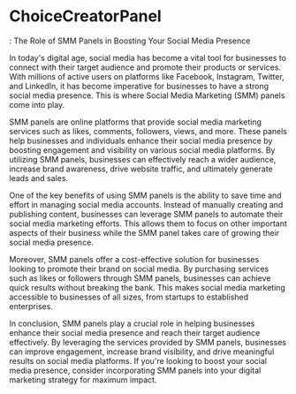 # ChoiceCreatorPanel
: The Role of SMM Panels in Boosting Your Social Media Presence

In today's digital age, social media has become a vital tool for businesses to connect with their target audience and promote their products or services. With millions of active users on platforms like Facebook, Instagram, Twitter, and LinkedIn, it has become imperative for businesses to have a strong social media presence. This is where Social Media Marketing (SMM) panels come into play.

SMM panels are online platforms that provide social media marketing services such as likes, comments, followers, views, and more. These panels help businesses and individuals enhance their social media presence by boosting engagement and visibility on various social media platforms. By utilizing SMM panels, businesses can effectively reach a wider audience, increase brand awareness, drive website traffic, and ultimately generate leads and sales.

One of the key benefits of using SMM panels is the ability to save time and effort in managing social media accounts. Instead of manually creating and publishing content, businesses can leverage SMM panels to automate their social media marketing efforts. This allows them to focus on other important aspects of their business while the SMM panel takes care of growing their social media presence.

Moreover, SMM panels offer a cost-effective solution for businesses looking to promote their brand on social media. By purchasing services such as likes or followers through SMM panels, businesses can achieve quick results without breaking the bank. This makes social media marketing accessible to businesses of all sizes, from startups to established enterprises.

In conclusion, SMM panels play a crucial role in helping businesses enhance their social media presence and reach their target audience effectively. By leveraging the services provided by SMM panels, businesses can improve engagement, increase brand visibility, and drive meaningful results on social media platforms. If you're looking to boost your social media presence, consider incorporating SMM panels into your digital marketing strategy for maximum impact.
